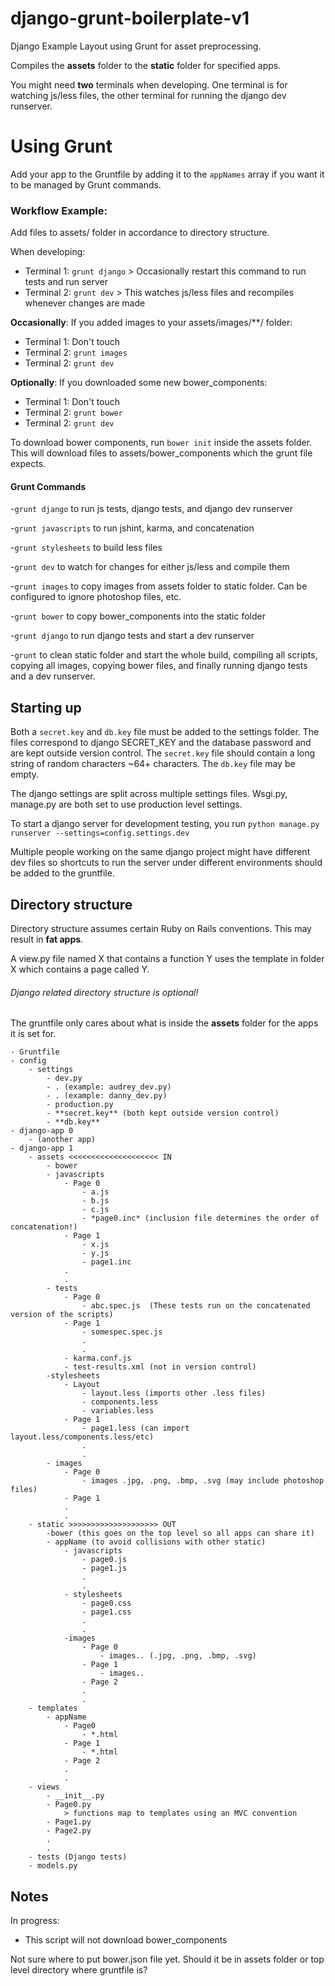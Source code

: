 django-grunt-boilerplate-v1
===========================

Django Example Layout using Grunt for asset preprocessing.
    
Compiles the **assets** folder to the **static** folder for specified apps. 

You might need **two** terminals when developing. One terminal is for watching js/less files,
the other terminal for running the django dev runserver.


Using Grunt
============

Add your app to the Gruntfile by adding it to the `appNames` array if you want it to be managed by Grunt commands.

### Workflow Example:

Add files to assets/ folder in accordance to directory structure.

When developing:
- Terminal 1: `grunt django`  > Occasionally restart this command to run tests and run server
- Terminal 2: `grunt dev`  > This watches js/less files and recompiles whenever changes are made

**Occasionally**:
If you added images to your assets/images/**/ folder:
- Terminal 1: Don't touch
- Terminal 2: `grunt images` 
- Terminal 2: `grunt dev`

**Optionally**:
If you downloaded some new bower_components:
- Terminal 1: Don't touch
- Terminal 2: `grunt bower`
- Terminal 2: `grunt dev`

To download bower components, run `bower init` inside the assets folder. This will download
files to assets/bower_components which the grunt file expects.


#### Grunt Commands

-`grunt django` to run js tests, django tests, and django dev runserver                    

-`grunt javascripts` to run jshint, karma, and concatenation

-`grunt stylesheets` to build less files

-`grunt dev` to watch for changes for either js/less and compile them 

-`grunt images` to copy images from assets folder to static folder. Can be configured to ignore photoshop files, etc.

-`grunt bower` to copy bower_components into the static folder

-`grunt django` to run django tests and start a dev runserver

-`grunt` to clean static folder and start the whole build, compiling all scripts, copying
all images, copying bower files, and finally running django tests and a dev runserver.


Starting up
-------------

Both a `secret.key` and `db.key` file must be added to the settings folder. The files correspond
to django SECRET_KEY and the database password and are kept outside version control. The `secret.key` file should contain a long string of random characters ~64+ characters. The `db.key` file may be empty.

The django settings are split across multiple settings files.
Wsgi.py, manage.py are both set to use production level settings.

To start a django server for development testing, you run
`python manage.py runserver --settings=config.settings.dev`

Multiple people working on the same django project might have different dev files so shortcuts to run the server under different environments should be added to the gruntfile.


Directory structure
--------------------

Directory structure assumes certain Ruby on Rails conventions. This may result in **fat apps**. 

A view.py file named X that contains a function Y uses the template in folder X which contains a page called Y.

###### Django related directory structure is optional!

The gruntfile only cares about what is inside the **assets** folder for the apps it is set for.


```
- Gruntfile
- config
    - settings
        - dev.py 
        - . (example: audrey_dev.py)
        - . (example: danny_dev.py)
        - production.py
        - **secret.key** (both kept outside version control)
        - **db.key**
- django-app 0
    - (another app)
- django-app 1
    - assets <<<<<<<<<<<<<<<<<<<< IN 
        - bower
        - javascripts
            - Page 0
                - a.js
                - b.js
                - c.js
                - *page0.inc* (inclusion file determines the order of concatenation!)
            - Page 1
                - x.js
                - y.js
                - page1.inc
            .
            .
        - tests
            - Page 0
                - abc.spec.js  (These tests run on the concatenated version of the scripts)
            - Page 1
                - somespec.spec.js
                .
                .
            - karma.conf.js
            - test-results.xml (not in version control)
        -stylesheets
            - Layout
                - layout.less (imports other .less files)
                - components.less
                - variables.less
            - Page 1
                - page1.less (can import layout.less/components.less/etc)
                .
                .
        - images
            - Page 0
                - images .jpg, .png, .bmp, .svg (may include photoshop files)
            - Page 1
            .
            .
    - static >>>>>>>>>>>>>>>>>>>> OUT
        -bower (this goes on the top level so all apps can share it)
        - appName (to avoid collisions with other static)
            - javascripts
                - page0.js 
                - page1.js
                .
                .
            - stylesheets
                - page0.css
                - page1.css
                .
                .
            -images
                - Page 0 
                    - images.. (.jpg, .png, .bmp, .svg)
                - Page 1
                    - images..
                - Page 2
                .
                .
    - templates
        - appName
            - Page0
                - *.html
            - Page 1
                - *.html
            - Page 2
            .
            .
    - views
        - __init__.py
        - Page0.py 
            > functions map to templates using an MVC convention
        - Page1.py
        - Page2.py
        .
        .
    - tests (Django tests)
    - models.py
```




Notes
--------------
In progress: 

- This script will not download bower_components

Not sure where to put bower.json file yet. Should it be in assets folder or top
level directory where gruntfile is?
